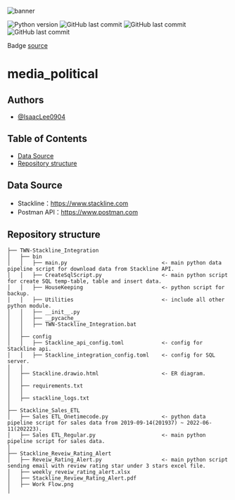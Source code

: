 ![banner](https://github.com/IsaacLee0904/media_political/assets/54140164/18e35fac-7be2-4a8f-8ee8-3342094f5946)

![Python version](https://img.shields.io/badge/Python%20Version-3.9+-lightgrey)
![GitHub last commit](https://img.shields.io/badge/last%20commit-Jul-green)
![GitHub last commit](https://img.shields.io/badge/Repo%20Size-210M-blue)
![GitHub last commit](https://img.shields.io/badge/Project%20Type-Teamson%20Project-red)

Badge [source](https://shields.io/)

# media_political

## Authors
- [@IsaacLee0904](https://github.com/IsaacLee0904)

## Table of Contents
  - [Data Source](#Data-Source)
  - [Repository structure](#repository-structure)


## Data Source
  - Stackline：https://www.stackline.com
  - Postman API：https://www.postman.com

## Repository structure
```
├── TWN-Stackline_Integration
│   ├── bin                   
│   │   ├── main.py                              <- main python data pipeline script for download data from Stackline API.
│   │   ├── CreateSqlScript.py                   <- main python script for create SQL temp-table, table and insert data.
│   │   ├── HouseKeeping                         <- python script for backup.
│   │   ├── Utilities                            <- include all other python module.
│   │   ├── __init__.py
│   │   ├── __pycache__
│   │   ├── TWN-Stackline_Integration.bat
│   │    
│   ├── config
│   │   ├── Stackline_api_config.toml            <- config for Stackline api.
│   │   ├── Stackline_integration_config.toml    <- config for SQL server.
│   │  
│   ├── Stackline.drawio.html                    <- ER diagram.
│   │  
│   ├── requirements.txt
│   │  
│   ├── stackline_logs.txt
│
├── Stackline_Sales_ETL
│   ├── Sales ETL_Onetimecode.py                 <- python data pipeline script for sales data from 2019-09-14(201937) ~ 2022-06-11(202223).
│   ├── Sales ETL_Regular.py                     <- main python pipeline script for sales data.
│ 
├── Stackline_Reveiw_Rating_Alert
│   ├── Reveiw_Rating_Alert.py                   <- main python script sending email with review rating star under 3 stars excel file.
│   ├── weekly_reveiw_rating_alert.xlsx          
│   ├── Stackline_Review_Rating_Alert.pdf         
│   ├── Work Flow.png         
│ 
```
